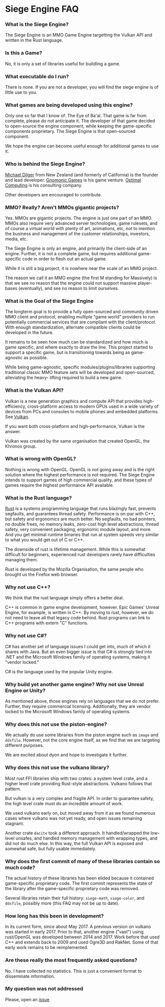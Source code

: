 # Siege Engine FAQ

### What is the Siege Engine?

The Siege Engine is an MMO Game Engine targetting the Vulkan API and written in the
Rust language.

### Is this a Game?

No, it is only a set of libraries useful for buildling a game.

### What executable do I run?

There is none. If you are not a developer, you will find the siege engine is of
little use to you.

### What games are being developed using this engine?

Only one so far that I know of: The Eye of Ba'al. That game is far from complete,
please do not anticipate it.  The developer of that game decided to open-source
the engine component, while keeping the game-specific components proprietary.
The Siege Engine is that open-sourced component.

We hope the engine can become useful enough for additional games to use it.

### Who is behind the Siege Engine?

[Michael Dilger](https://github.com/mikedilger) from New Zealand (and formerly of
California) is the founder and lead developer. [Gnomonic Games](http://gnomonicgames.com)
is his game venture. [Optimal Computing](https://optcomp.nz) is his consulting
company.

Other developers are encouraged to contribute.

### MMO? Really? Aren't MMOs gigantic projects?

Yes. MMOs are gigantic projects. The engine is just one part of an MMO. MMOs
also require very advanced server technologies, game rulesets, and of course
a virtual world with plenty of art, animations, etc, not to mention the business
and management of the customer relationships, investors, media, etc.

The Siege Engine is only an engine, and primarily the client-side of an engine.
Further, it is not a complete game, but requires additional game-specific code
in order to flesh out an actual game.

While it is still a big project, it is nowhere near the scale of an MMO project.

The reason we call it an MMO engine (the first M standing for Massively) is that
we see no reason that the engine could not support massive player-bases (eventually),
and see no reason to limit ourselves.

### What is the Goal of the Siege Engine

The longterm goal is to provide a fully open-sourced and community driven MMO client
and protocol, enabling multiple "game world" providers to run potentially commercial
services that are compliant with the client/protocol. With enough standardization,
alternate compatible clients could be developed in the future.

It remains to be seen how much can be standardized and how much is game specific, and
where exactly to draw the line. This project started to support a specific game, but
is transitioning towards being as game-agnostic as possible.

While being game-agnostic, specific modules/plugins/libraries supporting traditional
classic MMO feature sets will be developed and open-sourced, alleviating the heavy-
lifting required to build a new game.

### What is the Vulkan API?

Vulkan is a new generation graphics and compute API that provides high-efficiency,
cross-platform access to modern GPUs used in a wide variety of devices from PCs
and consoles to mobile phones and embedded platforms.
See [Vulkan](https://www.khronos.org/vulkan).

If you want both cross-platform and high-performance, Vulkan is the answer.

Vulkan was created by the same organisation that created OpenGL, the Khronos group.

### What is wrong with OpenGL?

Nothing is wrong with OpenGL. OpenGL is not going away and is the right solution
where the highest performance is not required. The Siege Engine intends to support
games of high commercial quality, and these types of games require the highest
performance API available.

### What is the Rust language?

[Rust](https://rust-lang.org) is a systems programming language that runs blazingly fast,
prevents segfaults,
and guarantees thread safety. Performance is on-par with C++, but safety and ergonomics
are much better. No segfaults, no bad pointers, no double frees, no memory leaks,
zero-cost high level abstractions, thread safety, very convenient packaging, ergonomic
module layout, and more. And you get minimal runtime binaries that run at system speeds
very similar to what you would get out of C or C++.

The downside of rust is lifetime management. While this is somewhat difficult for
beginners, experienced rust developers rarely have difficulties managing them.

Rust is developed by the Mozilla Organisation,
the same people who brought us the Firefox web browser.

### Why not use C++?

We think that the rust language simply offers a better deal.

C++ is common in game engine development, however. Epic Games' Unreal Engine, for
example, is written in C++. By moving to rust, however, we do not need to leave all that
legacy code behind. Rust programs can link to C++ programs with extern "C" functions.

### Why not use C#?

C# has another set of language issues I could get into, much of which it shares
with Java. But an even bigger issue is that C# is strongly tied into .NET and the
Microsoft Windows family of operating systems, making it "vendor locked."

C# is the language used by the popular Unity engine.

### Why build yet another game engine?  Why not use Unreal Engine or Unity?

As mentioned above, those engines rely on languages that we do not prefer.
Further, they require commercial licensing. Additionally, they are vendor locked
to the Microsoft Windows family of operating systems.

### Why does this not use the piston-engine?

We actually do use some libraries from the piston engine such as `image` and
`ddsfile`. However, not the core engine itself, as we find that we are targeting
different purposes.

We are excited about dyon and hope to investigate it further.

### Why does this not use the vulkano library?

Most rust FFI libraries ship with two crates: a system level crate, and a higher
level crate providing Rust-style abstractions. Vulkano follows that pattern.

But vulkan is a very complex and fragile API. In order to guarantee safety,
the high level crate must do an incredible amount of work.

We used vulkano early on, but moved away from it as we found numerous cases
where vulkano was not yet ready, and open issues remaining stagnant.

Another crate `dacite` took a different approach. It handled/wrapped the low-level
unsafes, and handled memory management with wrapping types, and did not do much
else. In this way, the full Vulkan API is exposed and somewhat safe, but fully
usable immediately.

### Why does the first commit of many of these libraries contain so much code?

The actual history of these libraries has been elided because it contained
game-specific proprietary code. The first commit represents the state of the
library after the game-specific proprietary code was removed.

Several libraries retain their full history: `siege-math`, `siege-color`, and
`ddsfile`, possibly more (this FAQ may not be up to date).

### How long has this been in development?

In its current form, since about May 2017. A previous version on vulkano was
started in early 2017. Prior to that, another engine ("vast") using rust/OpenGL
was developed between 2014 and 2017. Work before that used C++ and extends
back to 2009 and used Ogre3D and RakNet. Some of that early work remains to be
reimplemented.

### Are these really the most frequently asked questions?

No. I have collected no statistics. This is just a convenient format to
disseminate information.

### My question was not addressed

Please, open an [issue](https://github.com/SiegeEngine/siege-engine/issues)
